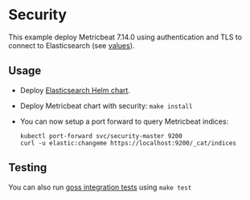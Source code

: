 # Security

This example deploy Metricbeat 7.14.0 using authentication and TLS to connect to
Elasticsearch (see [values][]).


## Usage

* Deploy [Elasticsearch Helm chart][].

* Deploy Metricbeat chart with security: `make install`

* You can now setup a port forward to query Metricbeat indices:

  ```
  kubectl port-forward svc/security-master 9200
  curl -u elastic:changeme https://localhost:9200/_cat/indices
  ```


## Testing

You can also run [goss integration tests][] using `make test`


[elasticsearch helm chart]: https://github.com/elastic/helm-charts/tree/7.14/elasticsearch/examples/security/
[goss integration tests]: https://github.com/elastic/helm-charts/tree/7.14/metricbeat/examples/security/test/goss.yaml
[values]: https://github.com/elastic/helm-charts/tree/7.14/metricbeat/examples/security/values.yaml
